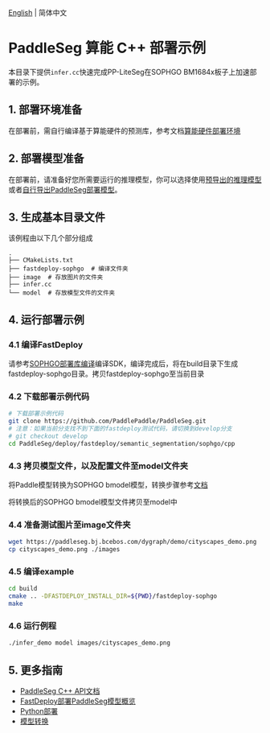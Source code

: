 [English](README.md) | 简体中文
# PaddleSeg 算能 C++ 部署示例

本目录下提供`infer.cc`快速完成PP-LiteSeg在SOPHGO BM1684x板子上加速部署的示例。

## 1. 部署环境准备
在部署前，需自行编译基于算能硬件的预测库，参考文档[算能硬件部署环境](https://github.com/PaddlePaddle/FastDeploy/blob/develop/docs/cn/build_and_install#算能硬件部署环境)

## 2. 部署模型准备  
在部署前，请准备好您所需要运行的推理模型，你可以选择使用[预导出的推理模型](../README.md)或者[自行导出PaddleSeg部署模型](../README.md)。

## 3. 生成基本目录文件

该例程由以下几个部分组成
```text
.
├── CMakeLists.txt
├── fastdeploy-sophgo  # 编译文件夹
├── image  # 存放图片的文件夹
├── infer.cc
└── model  # 存放模型文件的文件夹
```

## 4. 运行部署示例

### 4.1 编译FastDeploy

请参考[SOPHGO部署库编译](https://github.com/PaddlePaddle/FastDeploy/blob/develop/docs/cn/build_and_install/sophgo.md)编译SDK，编译完成后，将在build目录下生成fastdeploy-sophgo目录。拷贝fastdeploy-sophgo至当前目录

### 4.2 下载部署示例代码
```bash
# 下载部署示例代码
git clone https://github.com/PaddlePaddle/PaddleSeg.git 
# 注意：如果当前分支找不到下面的fastdeploy测试代码，请切换到develop分支
# git checkout develop
cd PaddleSeg/deploy/fastdeploy/semantic_segmentation/sophgo/cpp
```

### 4.3 拷贝模型文件，以及配置文件至model文件夹
将Paddle模型转换为SOPHGO bmodel模型，转换步骤参考[文档](../README.md)

将转换后的SOPHGO bmodel模型文件拷贝至model中

### 4.4 准备测试图片至image文件夹
```bash
wget https://paddleseg.bj.bcebos.com/dygraph/demo/cityscapes_demo.png
cp cityscapes_demo.png ./images
```

### 4.5 编译example

```bash
cd build
cmake .. -DFASTDEPLOY_INSTALL_DIR=${PWD}/fastdeploy-sophgo
make
```

### 4.6 运行例程

```bash
./infer_demo model images/cityscapes_demo.png
```

## 5. 更多指南
- [PaddleSeg C++ API文档](https://www.paddlepaddle.org.cn/fastdeploy-api-doc/cpp/html/namespacefastdeploy_1_1vision_1_1segmentation.html)
- [FastDeploy部署PaddleSeg模型概览](../../)
- [Python部署](../python)
- [模型转换](../README.md)
